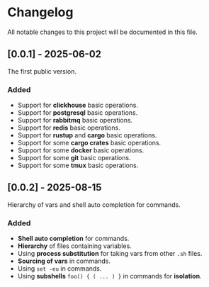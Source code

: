 # Changelog

All notable changes to this project will be documented in this file.

## [0.0.1] - 2025-06-02

The first public version.

### Added

- Support for **clickhouse** basic operations.
- Support for **postgresql** basic operations.
- Support for **rabbitmq** basic operations.
- Support for **redis** basic operations.
- Support for **rustup** and **cargo** basic operations.
- Support for some **cargo crates** basic operations.
- Support for some **docker** basic operations.
- Support for some **git** basic operations.
- Support for some **tmux** basic operations.

## [0.0.2] - 2025-08-15

Hierarchy of vars and shell auto completion for commands.

### Added

- **Shell auto completion** for commands.
- **Hierarchy** of files containing variables.
- Using **process substitution** for taking vars from other `.sh` files.
- **Sourcing of vars** in commands.
- Using `set -eu` in commands.
- Using **subshells** `foo() { ( ... ) }` in commands for **isolation**.
